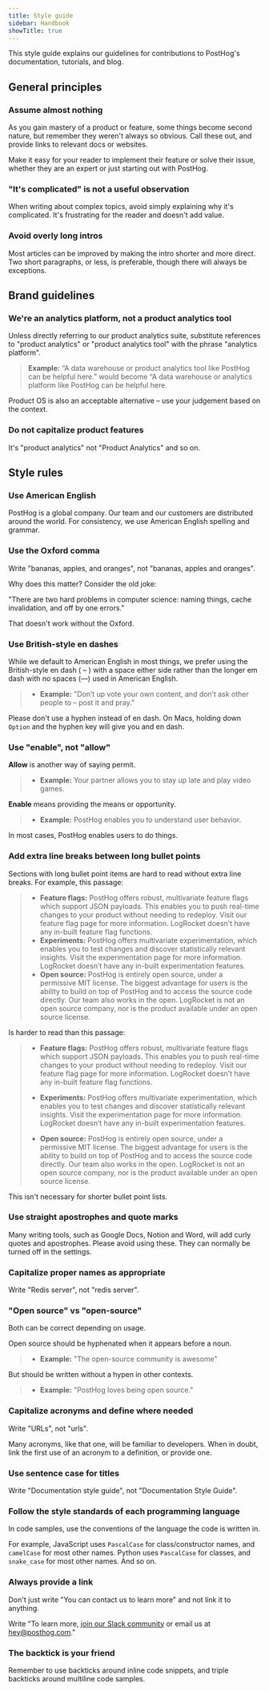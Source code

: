 ```yaml
---
title: Style guide
sidebar: Handbook
showTitle: true
---
```


This style guide explains our guidelines for contributions to PostHog's documentation, tutorials, and blog.

## General principles

### Assume almost nothing

As you gain mastery of a product or feature, some things become second nature, but remember they weren't always so obvious. Call these out, and provide links to relevant docs or websites.

Make it easy for your reader to implement their feature or solve their issue, whether they are an expert or just starting out with PostHog. 

### "It's complicated" is not a useful observation

When writing about complex topics, avoid simply explaining why it's complicated. It's frustrating for the reader and doesn't add value.

### Avoid overly long intros

Most articles can be improved by making the intro shorter and more direct. Two short paragraphs, or less, is preferable, though there will always be exceptions.

## Brand guidelines

### We're an analytics platform, not a product analytics tool

Unless directly referring to our product analytics suite, substitute references to "product analytics" or "product analytics tool" with the phrase "analytics platform".

> **Example:** “A data warehouse or product analytics tool like PostHog can be helpful here.” would become “A data warehouse or analytics platform like PostHog can be helpful here.

Product OS is also an acceptable alternative – use your judgement based on the context.

### Do not capitalize product features

It's "product analytics" not "Product Analytics" and so on.

## Style rules

### Use American English

PostHog is a global company. Our team and our customers are distributed around the world. For consistency, we use American English spelling and grammar.

### Use the Oxford comma 

Write "bananas, apples, and oranges", not "bananas, apples and oranges".

Why does this matter? Consider the old joke:

"There are two hard problems in computer science: naming things, cache invalidation, and off by one errors."

That doesn't work without the Oxford.

### Use British-style en dashes

While we default to American English in most things, we prefer using the British-style en dash ( – ) with a space either side rather than the longer em dash with no spaces (—) used in American English.

> - **Example:** "Don’t up vote your own content, and don’t ask other people to – post it and pray."

Please don't use a hyphen instead of en dash. On Macs, holding down `Option` and the hyphen key will give you and en dash.

### Use "enable", not "allow"

**Allow** is another way of saying permit.

> - **Example:** Your partner allows you to stay up late and play video games.

**Enable** means providing the means or opportunity. 

> - **Example:** PostHog enables you to understand user behavior.

In most cases, PostHog enables users to do things.

### Add extra line breaks between long bullet points

Sections with long bullet point items are hard to read without extra line breaks. For example, this passage:

> - **Feature flags:** PostHog offers robust, multivariate feature flags which support JSON payloads. This enables you to push real-time changes to your product without needing to redeploy. Visit our feature flag page for more information. LogRocket doesn’t have any in-built feature flag functions.
>- **Experiments:** PostHog offers multivariate experimentation, which enables you to test changes and discover statistically relevant insights. Visit the experimentation page for more information. LogRocket doesn’t have any in-built experimentation features.
>- **Open source:** PostHog is entirely open source, under a permissive MIT license. The biggest advantage for users is the ability to build on top of PostHog and to access the source code directly. Our team also works in the open. LogRocket is not an open source company, nor is the product available under an open source license.

Is harder to read than this passage:

> - **Feature flags:** PostHog offers robust, multivariate feature flags which support JSON payloads. This enables you to push real-time changes to your product without needing to redeploy. Visit our feature flag page for more information. LogRocket doesn’t have any in-built feature flag functions.
>
>- **Experiments:** PostHog offers multivariate experimentation, which enables you to test changes and discover statistically relevant insights. Visit the experimentation page for more information. LogRocket doesn’t have any in-built experimentation features.
>
>- **Open source:** PostHog is entirely open source, under a permissive MIT license. The biggest advantage for users is the ability to build on top of PostHog and to access the source code directly. Our team also works in the open. LogRocket is not an open source company, nor is the product available under an open source license.

This isn't necessary for shorter bullet point lists.

### Use straight apostrophes and quote marks

Many writing tools, such as Google Docs, Notion and Word, will add curly quotes and apostrophes. Please avoid using these. They can normally be turned off in the settings.

### Capitalize proper names as appropriate

Write "Redis server", not "redis server".

### "Open source" vs "open-source"

Both can be correct depending on usage.

Open source should be hyphenated when it appears before a noun.

> - **Example:** "The open-source community is awesome"

But should be written without a hypen in other contexts.

> - **Example:** "PostHog loves being open source."

### Capitalize acronyms and define where needed

Write "URLs", not "urls".

Many acronyms, like that one, will be familiar to developers. When in doubt, link the first use of an acronym to a definition, or provide one.

### Use sentence case for titles

Write "Documentation style guide", not "Documentation Style Guide". 

### Follow the style standards of each programming language

In code samples, use the conventions of the language the code is written in.

For example, JavaScript uses `PascalCase` for class/constructor names, and `camelCase` for most other names. Python uses `PascalCase` for classes, and `snake_case` for most other names. And so on.

### Always provide a link

Don't just write "You can contact us to learn more" and not link it to anything.

Write "To learn more, [join our Slack community](https://posthog.com/slack) or email us at [hey@posthog.com](mailto:hey@posthog.com)."

### The backtick is your friend

Remember to use backticks around inline code snippets, and triple backticks around multiline code samples.
